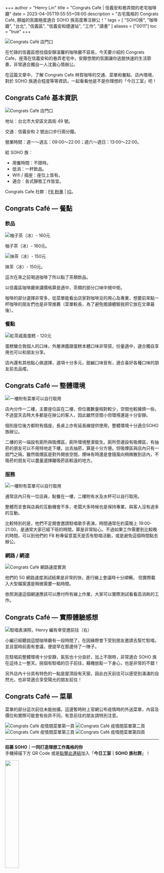 +++
author = "Henry Lin"
title = "Congrats Café | 信義安和巷弄間的老宅咖啡廳"
date = 2023-04-05T19:55:55+08:00
description = "古宅風格的 Congrats Café, 靜謐的氛圍極度適合 SOHO 族高度專注辦公！"
tags = [
    "SOHO族",
    "咖啡廳",
    "台北",
    "信義區",
    "信義安和捷運站",
    "工作",
    "讀書"
]
aliases = ["0011"]
toc = "true"
+++

<img src="1.jpg" alt="Congrats Café 店門口" lazyload />

在忙碌的信義區想找個安靜溫馨的咖啡廳不容易，今天要介紹的 Congrats Cafe，座落在信義安和的巷弄老宅中，安靜悠閒的氛圍讓你逃脫快速的生活節奏，非常適合獨自一人沈澱心情辦公。

在這篇文章中，了解 Congrats Cafe 林賀咖啡的交通、菜單和餐點、店內環境、對於 SOHO 族適合程度等等資訊，一起看看他是不是你理想的「今日工室」吧！

## Congrats Café 基本資訊

<img src="2.jpg" alt="Congrats Café 店門口" lazyload />

地址：台北市大安區文昌街 49 號。

交通：信義安和 2 號出口步行兩分鐘。

營業時間：週一～週五：09:00～22:00；週六～週日：13:00～22:00。

給 SOHO 族：
- 用餐時間：不限時。
- 低消：一杯飲品。
- Wifi / 插座：座位上皆有。
- 適合：各式靜態工作皆宜。

Congrats Cafe 社群：[FB 粉專](https://www.facebook.com/congratscafe.tw/?locale=zh_TW) | [IG](https://www.instagram.com/congratscafe/)。

## Congrats Café — 餐點

### 飲品

<img src="3.jpg" alt="柚子茶（冰）- 160元" lazyload />

柚子茶（冰）- 160元。

<img src="4.jpg" alt="抹茶（冰）- 150元" lazyload />

抹茶（冰）- 150元。

這次在來之前喝過咖啡了所以點了茶類飲品。

以信義區咖啡廳來講價格算是適中，茶類的部分口味中規中矩。

咖啡的部分選擇非常多，從菜單能看出店家對咖啡豆的用心及專業，想要前來點一杯咖啡的朋友們也是非常推薦（菜單較長，為了避免閱讀體驗我把它放在文章最後）。

### 餐點

<img src="5.jpg" alt="紅茶戚風蛋糕 - 120元" lazyload />

蛋糕蠻合我個人的口味，外層淋醬跟蛋糕本體口味非常搭，份量適中，適合獨自享用也可以和朋友分享。

店內還有其他點心做選擇，選項十分多元，甜鹹口味皆有，適合喜好各種口味的朋友前去品嚐。

## Congrats Café — 整體環境

<img src="6.jpg" alt="一樓附有菜單可以自行取用" lazyload />

店內分作一二樓，主要座位區在二樓，但位置數量相對較少，空間也較擁擠一些。不過當天去時大多都是在辦公的客人，因此雖然空間小但環境還是十分安靜。

個別座位後方都附有插座，長桌上亦有延長線提供使用，整體環境十分適合SOHO族辦公。

二樓的另一端設有廁所與吸煙區，廁所環境整潔衛生。廁所旁邊設有吸煙區，有抽菸的朋友可以不用特地走下樓，出去抽菸，算是十分方便。但吸煙區與店內只有一扇門之隔，雖然吸煙區是對外開放空間，煙味有時還是會隨風向稍微散到店內，不吸菸的朋友可以盡量選擇離吸菸區較遠的地方。

### 服務

<img src="7.jpg" alt="一樓附有菜單可以自行取用" lazyload />

通常店內只有一位店員，點餐在一樓，二樓附有水及水杯可以自行取用。

整體而言會與店員的互動機會不多，老闆大多時候也是保持專業，與客人沒有過多的互動。

比較特別的是，他們不定期會邀請駐唱歌手表演，時間通常在約莫晚上 19:00-21:00，是通常大家已經下班的時間，算是非常貼心。不過如果工作需要到比較晚的時間，可以到他們的 FB 粉專留意當天是否有駐唱活動，或是避免這個時間點去辦公。

### 網路 / 網速

<img src="8.png" alt="Congrats Café 網路速度實測" lazyload />

他們的 5G 網路速度測試結果是非常的快，進行線上會議時十分順暢，
但實際載入大型檔案還是稍微需要一點時間。

依照測速這個網速應該可以應付所有線上作業，大家可以實際測試看看高消耗的工作。

## Congrats Café — 實際體驗感想

<img src="9.jpg" alt="駐唱表演照，Henry 編有幸受邀前往（右）" lazyload />

小編已經聽說這間咖啡廳有一段時間了，在因緣際會下受到朋友邀請去幫忙駐唱，並且當時前面有會議，便提早在那邊待了一陣子。

在駐唱前整體環境十分安靜，氣氛也十分良好，加上不限時，非常適合 SOHO 族在這待上一整天。挑個有駐唱的日子前往，藉機放鬆一下身心，也是非常的不錯！

另外店內十分具有特色的一點是屋頂設有天窗，因此白天前往可以感受到滿滿的自然光，也非常適合享受陽光的朋友前往！

## Congrats Café — 菜單

菜單的部分這次前往未能拍攝，這邊暫時附上官網公布疫情時的外送菜單，內容及價位和實際可能會有些許不同，有意前往的朋友請特別注意。

<img src="10.jpg" alt="Congrats Café 疫情間菜單第一頁" lazyload />

<img src="11.jpg" alt="Congrats Café 疫情間菜單第二頁" lazyload />

<img src="12.jpg" alt="Congrats Café 疫情間菜單第三頁" lazyload />

<img src="13.jpg" alt="Congrats Café 疫情間菜單第四頁" lazyload />

---

**招募 SOHO｜一同打造理想工作風格的你**\
手機掃描下方 QR Code 或是[點擊此連結](https://line.me/ti/g2/p81-vzP_GOANlifYsaK9fzFkCfunayNiXmCiWQ?utm_source=invitation&utm_medium=link_copy&utm_campaign=default)加入「**今日工室｜SOHO 族社群**」！

<img src="line.png" width="30%" >